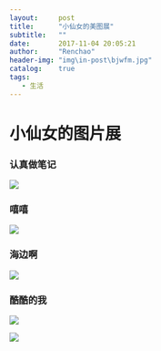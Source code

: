 ```yaml
---
layout:     post
title:      "小仙女的美图展"
subtitle:   ""
date:       2017-11-04 20:05:21
author:     "Renchao"
header-img: "img\in-post\bjwfm.jpg"
catalog:    true
tags: 
   - 生活
---
```


# 小仙女的图片展

### 认真做笔记

![](http://ov8ee4i4b.bkt.clouddn.com/bjw1.jpg)

### 嘻嘻

![](http://ov8ee4i4b.bkt.clouddn.com/bjw2.jpg)

### 海边啊

![](http://ov8ee4i4b.bkt.clouddn.com/bjw3.jpg)

### 酷酷的我

![](http://ov8ee4i4b.bkt.clouddn.com/bjwfm.jpg)

![](http://wx4.sinaimg.cn/bmiddle/a76f9116ly1fkbb989avtg20i00c0u17.gif)